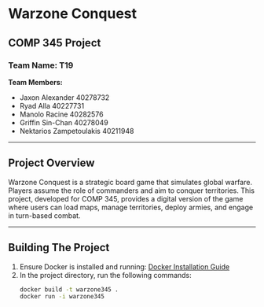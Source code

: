 # Warzone Conquest

## COMP 345 Project

### Team Name: T19

**Team Members:**
- Jaxon Alexander 40278732
- Ryad Alla 40227731
- Manolo Racine 40282576
- Griffin Sin-Chan 40278049
- Nektarios Zampetoulakis 40211948

---

## Project Overview

Warzone Conquest is a strategic board game that simulates global warfare. Players assume the role of commanders and aim to conquer territories. This project, developed for COMP 345, provides a digital version of the game where users can load maps, manage territories, deploy armies, and engage in turn-based combat.

---

## Building The Project

1. Ensure Docker is installed and running: [Docker Installation Guide](https://docs.docker.com/engine/install/)
2. In the project directory, run the following commands:
   ```bash
   docker build -t warzone345 .
   docker run -i warzone345
